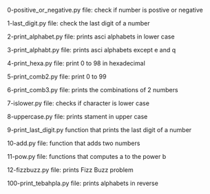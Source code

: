 0-positive_or_negative.py file: check if number is postive or negative

1-last_digit.py file: check the last digit of a number

2-print_alphabet.py file: prints asci alphabets in lower case

3-print_alphabt.py file: prints asci alphabets except e and q

4-print_hexa.py file: print 0 to 98 in hexadecimal

5-print_comb2.py file: print 0 to 99

6-print_comb3.py file: prints the combinations of 2 numbers

7-islower.py file: checks if character is lower case

8-uppercase.py file: prints stament in upper case

9-print_last_digit.py function that prints the last digit of a number

10-add.py file: function that adds two numbers

11-pow.py file: functions that computes a to the power b

12-fizzbuzz.py file: prints Fizz Buzz problem

100-print_tebahpla.py file: prints alphabets in reverse
